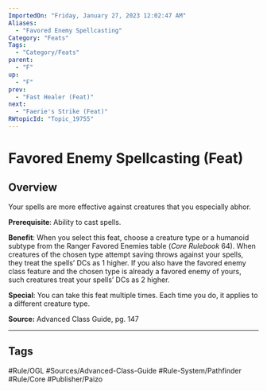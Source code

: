 ```yaml
---
ImportedOn: "Friday, January 27, 2023 12:02:47 AM"
Aliases:
  - "Favored Enemy Spellcasting"
Category: "Feats"
Tags:
  - "Category/Feats"
parent:
  - "F"
up:
  - "F"
prev:
  - "Fast Healer (Feat)"
next:
  - "Faerie's Strike (Feat)"
RWtopicId: "Topic_19755"
---
```

# Favored Enemy Spellcasting (Feat)
## Overview
Your spells are more effective against creatures that you especially abhor.

**Prerequisite**: Ability to cast spells.

**Benefit**: When you select this feat, choose a creature type or a humanoid subtype from the Ranger Favored Enemies table (*Core Rulebook* 64). When creatures of the chosen type attempt saving throws against your spells, they treat the spells’ DCs as 1 higher. If you also have the favored enemy class feature and the chosen type is already a favored enemy of yours, such creatures treat your spells’ DCs as 2 higher.

**Special**: You can take this feat multiple times. Each time you do, it applies to a different creature type.

**Source:** Advanced Class Guide, pg. 147


---
## Tags
#Rule/OGL #Sources/Advanced-Class-Guide #Rule-System/Pathfinder #Rule/Core #Publisher/Paizo

